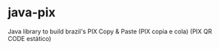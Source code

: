 # java-pix
Java library to build brazil's PIX Copy &amp; Paste (PIX copia e cola) (PIX QR CODE estático)
